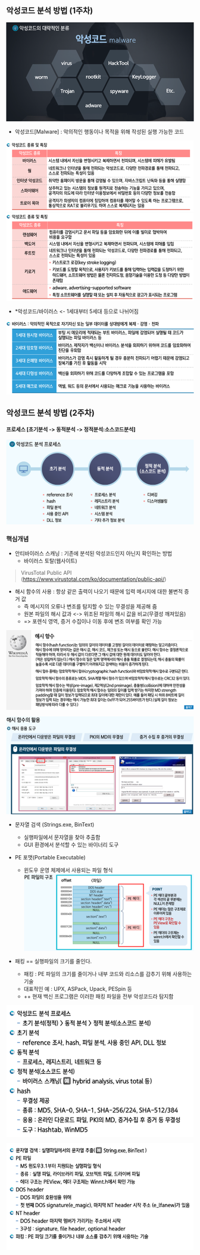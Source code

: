 

## 악성코드 분석 방법 (1주차)
![img_2.png](img/hycu/malware1week.png)

- 악성코드[Malware] : 악의적인 행동이나 목적을 위해 작성된 실행 가능한 코드

![img.png](img/hycu/malware1week1.png)
![img_1.png](img/hycu/malware1week2.png)

- *악성코드/바이러스 <- 1세대부터 5세대 등으로 나뉘어짐

![img_2.png](img/hycu/malware1week3.png)

## 악성코드 분석 방법 (2주차)

#### 프로세스 [초기분석 -> 동적분석 -> 정적분석:소스코드분석]
![img.png](img/hycu/malware2week1.png)

### 핵심개념
- 안티바이러스 스캐닝 : 기존에 분석된 악성코드인지 아닌지 확인하는 방법
  * 바이러스 토탈(웹사이트)
> VirusTotal Public API (https://www.virustotal.com/ko/documentation/public-api/)

- 해시 함수의 사용 : 항상 같은 출력이 나오기 때문에 입력 메시지에 대한 불변적 증거 값
  * 즉 메시지의 오류나 변조를 탐지할 수 있는 무결성을 제공해 줌
  * 원본 파일의 해시 값과 <-> 위조된 파일의 해시 값을 비교(무결성 깨져있음)
  * => 포렌식 영역, 증거 수집이나 이동 후에 변조 여부를 확인 가능

![img_1.png](img/hycu/malware2week2.png)

![img_3.png](img/hycu/malware2week3.png)


- 문자열 검색 (Strings.exe, BinText)
  * 실행파일에서 문자열을 찾아 추출함
  * GUI 환경에서 분석할 수 있는 바이너리 도구


- PE 포맷(Portable Executable)
  * 윈도우 운영 체제에서 사용되는 파일 형식 
![img_6.png](img/hycu/malicious0308.png)

- 패킹 == 실행파일의 크기를 줄인다.
  * 패킹 : PE 파일의 크기를 줄이거나 내부 코드와 리소스를 감추기 위해 사용하는 기술 
  * 대표적인 예 : UPX, ASPack, Upack, PESpin 등
  * ++ 현재 백신 프로그램은 이러한 패킹 파일을 전부 악성코드라 탐지함

![img.png](img/hycu/malicious0309v3.png)

![img_1.png](img/hycu/malicious0309v4.png)

